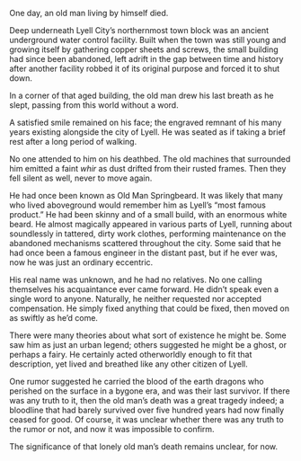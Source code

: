 One day, an old man living by himself died.

Deep underneath Lyell City’s northernmost town block was an ancient underground water control facility. Built when the town was still young and growing itself by gathering copper sheets and screws, the small building had since been abandoned, left adrift in the gap between time and history after another facility robbed it of its original purpose and forced it to shut down.

In a corner of that aged building, the old man drew his last breath as he slept, passing from this world without a word.

A satisfied smile remained on his face; the engraved remnant of his many years existing alongside the city of Lyell. He was seated as if taking a brief rest after a long period of walking.

No one attended to him on his deathbed. The old machines that surrounded him emitted a faint <em>whir</em> as dust drifted from their rusted frames. Then they fell silent as well, never to move again.

He had once been known as Old Man Springbeard. It was likely that many who lived aboveground would remember him as Lyell’s “most famous product.” He had been skinny and of a small build, with an enormous white beard. He almost magically appeared in various parts of Lyell, running about soundlessly in tattered, dirty work clothes, performing maintenance on the abandoned mechanisms scattered throughout the city. Some said that he had once been a famous engineer in the distant past, but if he ever was, now he was just an ordinary eccentric.

His real name was unknown, and he had no relatives. No one calling themselves his acquaintance ever came forward. He didn’t speak even a single word to anyone. Naturally, he neither requested nor accepted compensation. He simply fixed anything that could be fixed, then moved on as swiftly as he’d come.

There were many theories about what sort of existence he might be. Some saw him as just an urban legend; others suggested he might be a ghost, or perhaps a fairy. He certainly acted otherworldly enough to fit that description, yet lived and breathed like any other citizen of Lyell.

One rumor suggested he carried the blood of the earth dragons who perished on the surface in a bygone era, and was their last survivor. If there was any truth to it, then the old man’s death was a great tragedy indeed; a bloodline that had barely survived over five hundred years had now finally ceased for good. Of course, it was unclear whether there was any truth to the rumor or not, and now it was impossible to confirm.

The significance of that lonely old man’s death remains unclear, for now.